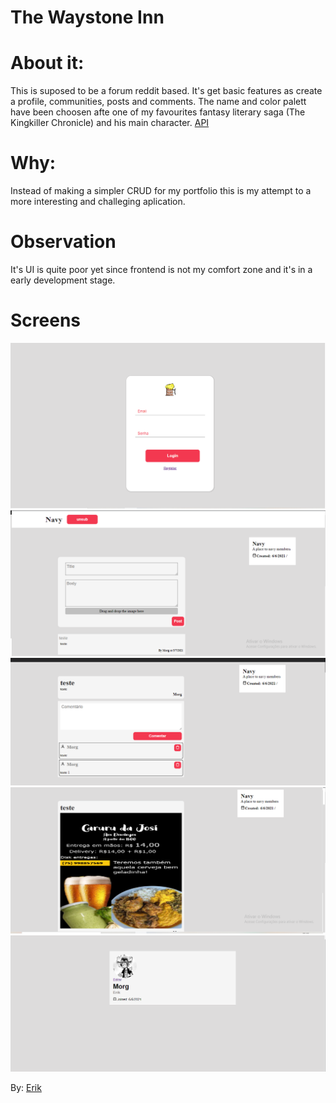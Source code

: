# The Waystone Inn

# About it:
This is suposed to be a forum reddit based. It's get basic features as create a profile, communities, posts and comments.
The name and color palett have been choosen afte one of my favourites fantasy literary saga (The Kingkiller Chronicle) and his main character.
[API](https://github.com/FueledByRage/The-Waystone-Inn-Backend)

# Why:
Instead of making a simpler CRUD for my portfolio this is my attempt to a more interesting and challeging aplication.

# Observation
It's UI is quite poor yet since frontend is not my comfort zone and it's in a early development stage.


# Screens
![Login screen](https://github.com/FueledByRage/The-Waystone-Inn-Frontend/blob/master/screens/login.png)
![Community screen](https://github.com/FueledByRage/The-Waystone-Inn-Frontend/blob/master/screens/community.png)
![Post screen](https://github.com/FueledByRage/The-Waystone-Inn-Frontend/blob/master/screens/post.png)
![Post with image](https://github.com/FueledByRage/The-Waystone-Inn-Frontend/blob/master/screens/postImage.png)
![Profile Screen](https://github.com/FueledByRage/The-Waystone-Inn-Frontend/blob/master/screens/profileScreen.png)

By: [Erik](https://www.linkedin.com/in/erik-natan-moreira-santos-983865195/)



